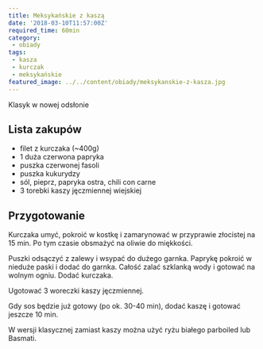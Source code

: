 ```yaml
---
title: Meksykańskie z kaszą
date: '2018-03-10T11:57:00Z'
required_time: 60min
category:
 - obiady
tags:
 - kasza
 - kurczak
 - meksykańskie
featured_image: ../../content/obiady/meksykanskie-z-kasza.jpg
---
```


Klasyk w nowej odsłonie

<!-- more -->

## Lista zakupów

- filet z kurczaka (~400g)
- 1 duża czerwona papryka
- puszka czerwonej fasoli
- puszka kukurydzy
- sól, pieprz, papryka ostra, chili con carne
- 3 torebki kaszy jęczmiennej wiejskiej

## Przygotowanie

Kurczaka umyć, pokroić w kostkę i zamarynować w przyprawie złocistej na 15 min. Po tym czasie obsmażyć na oliwie do miękkości.

Puszki odsączyć z zalewy i wsypać do dużego garnka.
Paprykę pokroić w nieduże paski i dodać do garnka.
Całość zalać szklanką wody i gotować na wolnym ogniu.
Dodać kurczaka.

Ugotować 3 woreczki kaszy jęczmiennej.

Gdy sos będzie już gotowy (po ok. 30-40 min), dodać kaszę i gotować jeszcze 10 min.

W wersji klasycznej zamiast kaszy można użyć ryżu białego parboiled lub Basmati.


